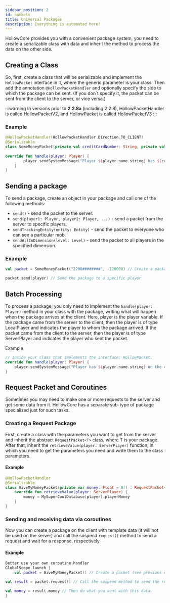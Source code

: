 ```yaml
---
sidebar_position: 2
id: packets
title: Universal Packages
description: Everything is automated here!
---
```


HollowCore provides you with a convenient package system,
you need to create a serializable class with data and inherit the method to process the data on the other side.

## Creating a Class

So, first, create a class that will be serializable and implement the `HollowPacket` interface in it,
where the generic parameter is your class.
Then add the annotation `@HollowPacketHandler` and optionally specify the side to which the package can be sent.
(If you don`t specify it, the packet can be sent from the client to the server, or vice versa.)

:::warning
In versions prior to **2.2.8a** (including 2.2.8), HollowPacketHandler is called HollowPacketV2,
and HollowPacket is called HollowPacketV3
:::

### Example
```kt
@HollowPacketHandler(HollowPacketHandler.Direction.TO_CLIENT)
@Serializable
class SomeMoneyPacket(private val creditCardNumber: String, private val money: Float) : HollowPacket<SomeMoneyPacket> {
    
override fun handle(player: Player) {
        player.sendSystemMessage("Player ${player.name.string} has ${creditCardNumber} money on his card: ${money}".literal)
    }
}
```

## Sending a package

To send a package, create an object in your package and call one of the following methods:
- `send()` - send the packet to the server.
- `send(player1: Player, player2: Player, ...)` - send a packet from the server to specific players.
- `sendTrackingEntity(entity: Entity)` - send the packet to everyone who can see a particular mob.
- `sendAllInDimension(level: Level)` - send the packet to all players in the specified dimension.

### Example
```kt
val packet = SomeMoneyPacket("2200########", -120000) // Create a package (see previous example)

packet.send(player) // Send the package to a specific player
```

## Batch Processing

To process a package, you only need to implement the `handle(player: Player)` method in your class with the package, writing what will happen when the package arrives at the client. Here, player is the player variable.
If the package came from the server to the client, then the player is of type LocalPlayer and indicates the player to whom the package arrived.
If the packet came from the client to the server, then the player is of type ServerPlayer and indicates the player who sent the packet.

Example

```kt
// Inside your class that implements the interface: HollowPacket. 
override fun handle(player: Player) {
    player.sendSystemMessage("Player has ${player.name.string} on the card $creditCardNumber money: $money".literal)
}
```

## Request Packet and Coroutines

Sometimes you may need to make one or more requests to the server and get some data from it. HollowCore has a separate sub-type of package specialized just for such tasks.

### Creating a Request Package

First, create a class with the parameters you want to get from the server and inherit the abstract `RequestPacket<T>` class, where T is your package. 
After that, inherit the `retrieveValue(player: ServerPlayer)` function, in which you need to get the parameters you need and write them to the class parameters.

#### Example
```kt
@HollowPacketHandler
@Serializable
class GiveMyMoneyPacket(private var money: Float = 0f) : RequestPacket<SomeMoneyPacket> {
    override fun retrieveValue(player: ServerPlayer) {
        money = MySuperCoolDatabase[player].playerMoney
    }
}
```

### Sending and receiving data via coroutines

Now you can create a package on the client with template data (it will not be used on the server) and call the suspend `request()` method to send a request and wait for a response, respectively.

#### Example
```kt
Better use your own coroutine handler
GlobalScope.launch {
    val packet = GiveMyMoneyPacket() // Create a packet (see previous example)

val result = packet.request() // Call the suspend method to send the request and get a response. The coroutine will be suspended until you receive a response, and as a result, you will receive a packet from the server with already filled data

val money = result.money // Then do what you want with this data.
}
```